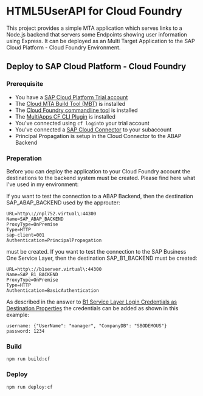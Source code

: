 # HTML5UserAPI for Cloud Foundry

This project provides a simple MTA application which serves links to a Node.js backend that servers some Endpoints showing user information using Express. It can be deployed as an Multi Target Application to the SAP Cloud Platform - Cloud Foundry Environment.

## Deploy to SAP Cloud Platform - Cloud Foundry

### Prerequisite

- You have a [SAP Cloud Platform Trial account](https://hanatrial.ondemand.com/)
- The [Cloud MTA Build Tool (MBT)](https://sap.github.io/cloud-mta-build-tool/) is installed
- The [Cloud Foundry commandline tool](https://docs.cloudfoundry.org/cf-cli/install-go-cli.html) is installed
- The [MultiApps CF CLI Plugin](https://github.com/cloudfoundry-incubator/multiapps-cli-plugin) is installed
- You've connected using `cf login`to your trial account
- You've connected a [SAP Cloud Connector](https://tools.hana.ondemand.com/#cloud) to your subaccount
- Principal Propagation is setup in the Cloud Connector to the ABAP Backend

### Preperation

Before you can deploy the application to your Cloud Foundry account the destinations to the backend system must be created. Please find here what I've used in my environment:

If you want to test the connection to a ABAP Backend, then the destination SAP_ABAP_BACKEND used by the approuter:

```
URL=http\://npl752.virtual\:44300
Name=SAP_ABAP_BACKEND
ProxyType=OnPremise
Type=HTTP
sap-client=001
Authentication=PrincipalPropagation
```

must be created. If you want to test the connection to the SAP Business One Service Layer, then the destination SAP_B1_BACKEND must be created:

```
URL=http\://b1server.virtual\:44300
Name=SAP_B1_BACKEND
ProxyType=OnPremise
Type=HTTP
Authentication=BasicAuthentication
```

As described in the answer to [B1 Service Layer Login Credentials as Destination Properties](https://answers.sap.com/answers/12688540/view.html) the credentials can be added as shown in this example:

```
username: {"UserName": "manager", "CompanyDB": "SBODEMOUS"}
password: 1234
```
### Build

`npm run build:cf`

### Deploy

`npm run deploy:cf`

